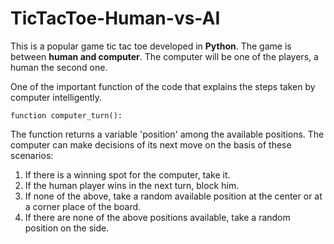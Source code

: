 # TicTacToe-Human-vs-AI

This is a popular game tic tac toe developed in **Python**. The game is between **human and computer**. The computer will be one of the players, a human the second one. 

One of the important function of the code that explains the steps taken by computer intelligently.

    function computer_turn():

The function returns a variable 'position' among the available positions. The computer can make decisions of its next move on the basis of these scenarios: 

1. If there is a winning spot for the computer, take it. 
2. If the human player wins in the next turn, block him. 
3. If none of the above, take a random available position at the center or at a corner place of the board. 
4. If there are none of the above positions available, take a random position on the side. 
